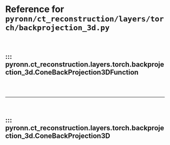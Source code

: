 # Reference for `pyronn/ct_reconstruction/layers/torch/backprojection_3d.py`

<br>

## ::: pyronn.ct_reconstruction.layers.torch.backprojection_3d.ConeBackProjection3DFunction

<br><br><hr><br>

## ::: pyronn.ct_reconstruction.layers.torch.backprojection_3d.ConeBackProjection3D

<br><br>
